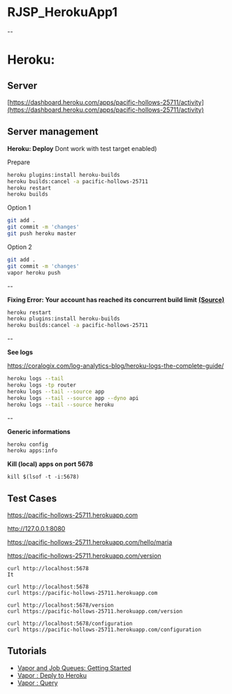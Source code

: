 # RJSP_HerokuApp1

--

# Heroku: 

## Server

[https://dashboard.heroku.com/apps/pacific-hollows-25711/activity](https://dashboard.heroku.com/apps/pacific-hollows-25711/activity)

## Server management

__Heroku: Deploy__ Dont work with test target enabled)

Prepare

```bash
heroku plugins:install heroku-builds
heroku builds:cancel -a pacific-hollows-25711
heroku restart
heroku builds
```

Option 1


```bash
git add .
git commit -m 'changes'
git push heroku master
```

Option 2

```bash
git add .
git commit -m 'changes'
vapor heroku push
```

--

__Fixing Error: Your account has reached its concurrent build limit__ [__(Source)__](https://stackoverflow.com/questions/47028871/heroku-your-account-has-reached-its-concurrent-build-limit)

```bash
heroku restart
heroku plugins:install heroku-builds
heroku builds:cancel -a pacific-hollows-25711
```

--

__See logs__

https://coralogix.com/log-analytics-blog/heroku-logs-the-complete-guide/

```bash
heroku logs --tail
heroku logs -tp router
heroku logs --tail --source app
heroku logs --tail --source app --dyno api
heroku logs --tail --source heroku
```

--

__Generic informations__

```bash
heroku config
heroku apps:info
```

__Kill (local) apps on port 5678__

```
kill $(lsof -t -i:5678)
```

## Test Cases


https://pacific-hollows-25711.herokuapp.com

http://127.0.0.1:8080

https://pacific-hollows-25711.herokuapp.com/hello/maria

https://pacific-hollows-25711.herokuapp.com/version

```
curl http://localhost:5678
It
```

```
curl http://localhost:5678
curl https://pacific-hollows-25711.herokuapp.com

curl http://localhost:5678/version
curl https://pacific-hollows-25711.herokuapp.com/version

curl http://localhost:5678/configuration
curl https://pacific-hollows-25711.herokuapp.com/configuration
```

## Tutorials

* [Vapor and Job Queues: Getting Started](https://www.raywenderlich.com/18510630-vapor-and-job-queues-getting-started)
* [Vapor : Deply to Heroku](https://docs.vapor.codes/4.0/deploy/heroku)
* [Vapor : Query](https://docs.vapor.codes/4.0/fluent/query)
